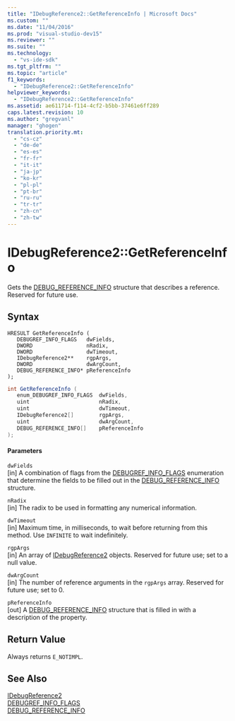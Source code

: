 ```yaml
---
title: "IDebugReference2::GetReferenceInfo | Microsoft Docs"
ms.custom: ""
ms.date: "11/04/2016"
ms.prod: "visual-studio-dev15"
ms.reviewer: ""
ms.suite: ""
ms.technology: 
  - "vs-ide-sdk"
ms.tgt_pltfrm: ""
ms.topic: "article"
f1_keywords: 
  - "IDebugReference2::GetReferenceInfo"
helpviewer_keywords: 
  - "IDebugReference2::GetReferenceInfo"
ms.assetid: ae611714-f114-4cf2-b5bb-37461e6ff289
caps.latest.revision: 10
ms.author: "gregvanl"
manager: "ghogen"
translation.priority.mt: 
  - "cs-cz"
  - "de-de"
  - "es-es"
  - "fr-fr"
  - "it-it"
  - "ja-jp"
  - "ko-kr"
  - "pl-pl"
  - "pt-br"
  - "ru-ru"
  - "tr-tr"
  - "zh-cn"
  - "zh-tw"
---
```

# IDebugReference2::GetReferenceInfo
Gets the [DEBUG_REFERENCE_INFO](../../../extensibility/debugger/reference/debug-reference-info.md) structure that describes a reference. Reserved for future use.  
  
## Syntax  
  
```cpp#  
HRESULT GetReferenceInfo (   
   DEBUGREF_INFO_FLAGS   dwFields,  
   DWORD                 nRadix,  
   DWORD                 dwTimeout,  
   IDebugReference2**    rgpArgs,  
   DWORD                 dwArgCount,  
   DEBUG_REFERENCE_INFO* pReferenceInfo  
);  
```  
  
```c#  
int GetReferenceInfo (   
   enum_DEBUGREF_INFO_FLAGS  dwFields,  
   uint                      nRadix,  
   uint                      dwTimeout,  
   IDebugReference2[]        rgpArgs,  
   uint                      dwArgCount,  
   DEBUG_REFERENCE_INFO[]    pReferenceInfo  
);  
```  
  
#### Parameters  
 `dwFields`  
 [in] A combination of flags from the [DEBUGREF_INFO_FLAGS](../../../extensibility/debugger/reference/debugref-info-flags.md) enumeration that determine the fields to be filled out in the [DEBUG_REFERENCE_INFO](../../../extensibility/debugger/reference/debug-reference-info.md) structure.  
  
 `nRadix`  
 [in] The radix to be used in formatting any numerical information.  
  
 `dwTimeout`  
 [in] Maximum time, in milliseconds, to wait before returning from this method. Use `INFINITE` to wait indefinitely.  
  
 `rgpArgs`  
 [in] An array of [IDebugReference2](../../../extensibility/debugger/reference/idebugreference2.md) objects. Reserved for future use; set to a null value.  
  
 `dwArgCount`  
 [in] The number of reference arguments in the `rgpArgs` array. Reserved for future use; set to 0.  
  
 `pReferenceInfo`  
 [out] A [DEBUG_REFERENCE_INFO](../../../extensibility/debugger/reference/debug-reference-info.md) structure that is filled in with a description of the property.  
  
## Return Value  
 Always returns `E_NOTIMPL`.  
  
## See Also  
 [IDebugReference2](../../../extensibility/debugger/reference/idebugreference2.md)   
 [DEBUGREF_INFO_FLAGS](../../../extensibility/debugger/reference/debugref-info-flags.md)   
 [DEBUG_REFERENCE_INFO](../../../extensibility/debugger/reference/debug-reference-info.md)